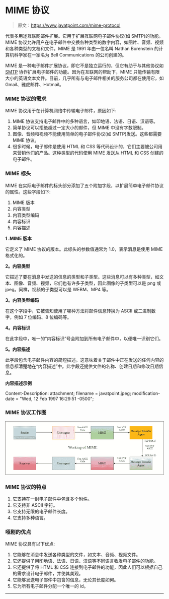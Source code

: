 # MIME 协议

> 原文：<https://www.javatpoint.com/mime-protocol>

代表多用途互联网邮件扩展。它用于扩展互联网电子邮件协议(如 SMTP)的功能。MIME 协议允许用户在电子邮件中交换各种类型的数字内容，如图片、音频、视频和各种类型的文档和文件。MIME 是 1991 年由一位名叫 Nathan Borenstein 的计算机科学家在一家名为 Bell Communications 的公司创建的。

MIME 是一种电子邮件扩展协议，即它不是独立运行的，但它有助于与其他协议如 [SMTP](https://www.javatpoint.com/simple-mail-transfer-protocol) 协作扩展电子邮件的功能。因为在互联网的帮助下，MIME 只能传输有限大小的英语文本文件。目前，几乎所有与电子邮件相关的服务公司都在使用它，如 Gmail、雅虎邮件、Hotmail。

### MIME 协议的需求

MIME 协议用于在计算机网络中传输电子邮件，原因如下:

1.  MIME 协议支持电子邮件中的多种语言，如印地语、法语、日语、汉语等。
2.  简单协议可以拒绝超过一定大小的邮件，但 MIME 中没有字数限制。
3.  图像、音频和视频不能使用简单的电子邮件协议(如 SMTP)发送。这些都需要 MIME 协议。
4.  很多时候，电子邮件是使用 HTML 和 CSS 等代码设计的，它们主要被公司用来营销他们的产品。这种类型的代码使用 MIME 发送从 HTML 和 CSS 创建的电子邮件。

### MIME 标头

MIME 在实际电子邮件的标头部分添加了五个附加字段，以扩展简单电子邮件协议的属性。这些字段如下:

1.  MIME 版本
2.  内容类型
3.  内容类型编码
4.  内容标识
5.  内容描述

**1 .MIME 版本**

它定义了 MIME 协议的版本。此标头的参数值通常为 1.0，表示消息是使用 MIME 格式化的。

**2。内容类型**

它描述了要在消息中发送的信息的类型和子类型。这些消息可以有多种类型，如文本、图像、音频、视频，它们也有许多子类型，因此图像的子类型可以是 png 或 jpeg。同样，视频的子类型可以是 WEBM、MP4 等。

**3。内容类型编码**

在这个字段中，它被告知使用了哪种方法将邮件信息转换为 ASCII 或二进制数字，例如 7 位编码、8 位编码等。

**4。内容标识**

在此字段中，唯一的“内容标识”号会附加到所有电子邮件中，以便唯一识别它们。

**5。内容描述**

此字段包含电子邮件内容的简短描述。这意味着关于邮件中正在发送的任何内容的信息都清楚地在“内容描述”中。此字段还提供文件的名称、创建日期和修改日期信息。

**内容描述示例**

Content-Description: attachment; filename = javatpoint.jpeg;
modification-date = "Wed, 12 Feb 1997 16:29:51 -0500";

### MIME 协议工作图

![MIME Protocol](img/ba4b815cbd7934790297f97a2175c47f.png)

### MIME 协议的特点

1.  它支持在一封电子邮件中包含多个附件。
2.  它支持非 ASCII 字符。
3.  它支持无限的电子邮件长度。
4.  它支持多种语言。

### 哑剧的优点

MIME 协议具有以下优点:

1.  它能够在消息中发送各种类型的文件，如文本、音频、视频文件。
2.  它还提供了用印地语、法语、日语、汉语等不同语言收发电子邮件的功能。
3.  它还提供了将 HTML 和 CSS 连接到电子邮件的功能，因此人们可以根据自己的需求设计电子邮件，并使其美观。
4.  它能够发送电子邮件中包含的信息，无论其长度如何。
5.  它为所有电子邮件分配一个唯一的 id。

* * *